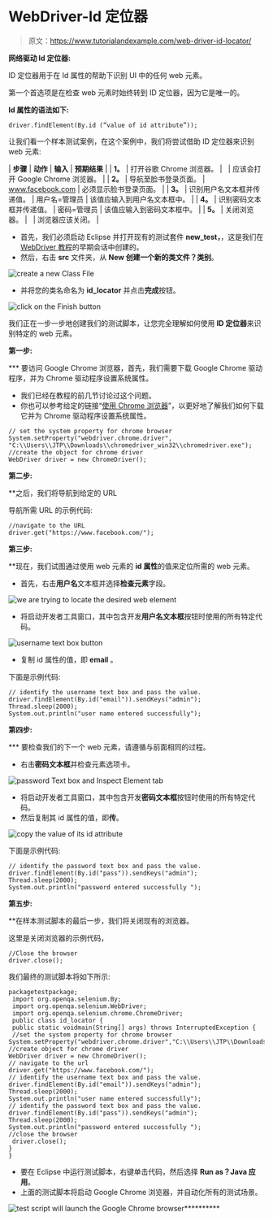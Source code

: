 # WebDriver-Id 定位器

> 原文：<https://www.tutorialandexample.com/web-driver-id-locator/>

**网络驱动 Id 定位器:**

ID 定位器用于在 Id 属性的帮助下识别 UI 中的任何 web 元素。

第一个首选项是在检查 web 元素时始终转到 ID 定位器，因为它是唯一的。

**Id 属性的语法如下:**

```
driver.findElement(By.id (“value of id attribute”));
```

让我们看一个样本测试案例，在这个案例中，我们将尝试借助 ID 定位器来识别 web 元素:

| **步骤** | **动作** | **输入** | **预期结果** |
| **1。** | 打开谷歌 Chrome 浏览器。 |   | 应该会打开 Google Chrome 浏览器。 |
| **2。** | 导航至脸书登录页面。 | www.facebook.com | 必须显示脸书登录页面。 |
| **3。** | 识别用户名文本框并传递值。 | 用户名=管理员 | 该值应输入到用户名文本框中。 |
| **4。** | 识别密码文本框并传递值。 | 密码=管理员 | 该值应输入到密码文本框中。 |
| **5。** | 关闭浏览器。 |   | 浏览器应该关闭。 |

*   首先，我们必须启动 Eclipse 并打开现有的测试套件 **new_test，**，这是我们在 [WebDriver 教程](https://www.tutorialandexample.com/selenium-web-driver-tutorial/)的早期会话中创建的。
*   然后，右击 **src** 文件夹，从 **New 创建一个新的类文件？类别**。

![create a new Class File](img/5c05b8af7ad1bc6bd4e868e8b698bfbd.png)

*   并将您的类名命名为 **id_locator** 并点击**完成**按钮。

![click on the Finish button](img/90456d1f2c243e741f32d8f92bb899c7.png)

我们正在一步一步地创建我们的测试脚本，让您完全理解如何使用 **ID 定位器**来识别特定的 web 元素。

**第一步:**

 ***   要访问 Google Chrome 浏览器，首先，我们需要下载 Google Chrome 驱动程序，并为 Chrome 驱动程序设置系统属性。
*   我们已经在教程的前几节讨论过这个问题。
*   你也可以参考给定的链接“[使用 Chrome 浏览器](https://www.tutorialandexample.com/selenium-web-driver-google-chrome-browser/)”，以更好地了解我们如何下载它并为 Chrome 驱动程序设置系统属性。

```
// set the system property for chrome browser
System.setProperty("webdriver.chrome.driver", "C:\\Users\\JTP\\Downloads\\chromedriver_win32\\chromedriver.exe");
//create the object for chrome driver
WebDriver driver = new ChromeDriver();
```

**第二步:**

 **之后，我们将导航到给定的 URL

导航所需 URL 的示例代码:

```
//navigate to the URL
driver.get("https://www.facebook.com/");
```

**第三步:**

 **现在，我们试图通过使用 web 元素的 **id 属性**的值来定位所需的 web 元素。

*   首先，右击**用户名**文本框并选择**检查元素**字段。

![we are trying to locate the desired web element ](img/356384872e2c03e2affca3988274dcda.png)

*   将启动开发者工具窗口，其中包含开发**用户名文本框**按钮时使用的所有特定代码。

![username text box button](img/13fe0cadffe7cc7cfa16773b06028a2f.png)

*   复制 id 属性的值，即 **email** 。

下面是示例代码:

```
// identify the username text box and pass the value.
driver.findElement(By.id("email")).sendKeys("admin");
Thread.sleep(2000);
System.out.println("user name entered successfully"); 
```

**第四步:**

 ***   要检查我们的下一个 web 元素，请遵循与前面相同的过程。
*   右击**密码文本框**并检查元素选项卡。

![password Text box and Inspect Element tab](img/ebb5bf500eb3473ca47a1fe3aa736da4.png)

*   将启动开发者工具窗口，其中包含开发**密码文本框**按钮时使用的所有特定代码。
*   然后复制其 id 属性的值，即**传**。

![copy the value of its id attribute](img/0bccb1023c193275c4c2b8ae1154a83b.png)

下面是示例代码:

```
// identify the password text box and pass the value.
driver.findElement(By.id("pass")).sendKeys("admin");
Thread.sleep(2000);
System.out.println("password entered successfully ");  
```

**第五步:**

 **在样本测试脚本的最后一步，我们将关闭现有的浏览器。

这里是关闭浏览器的示例代码，

```
//Close the browser
driver.close();
```

我们最终的测试脚本将如下所示:

```
packagetestpackage;
 import org.openqa.selenium.By;
 import org.openqa.selenium.WebDriver;
 import org.openqa.selenium.chrome.ChromeDriver;
 public class id_locator {
 public static voidmain(String[] args) throws InterruptedException {
 //set the system property for chrome browser
System.setProperty("webdriver.chrome.driver","C:\\Users\\JTP\\Downloads\\chromedriver_win32\\chromedriver.exe"); 
//create object for chrome driver
WebDriver driver = new ChromeDriver();
// navigate to the url
driver.get("https://www.facebook.com/");
// identify the username text box and pass the value.
driver.findElement(By.id("email")).sendKeys("admin");
Thread.sleep(2000); 
System.out.println("user name entered successfully");
// identify the password text box and pass the value.
driver.findElement(By.id("pass")).sendKeys("admin");
Thread.sleep(2000);
System.out.println("password entered successfully ");
//close the browser
 driver.close();
}
}
```

*   要在 Eclipse 中运行测试脚本，右键单击代码，然后选择 **Run as？Java 应用**。
*   上面的测试脚本将启动 Google Chrome 浏览器，并自动化所有的测试场景。

![test script will launch the Google Chrome browser](img/5ed53ace87d7be77f7057cbfed4939d9.png)**********